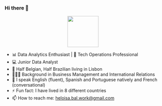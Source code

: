 ### Hi there 👋

<div id="header" align="center">
  <img src="https://media.giphy.com/media/Jz7eUZut4DSl04bz2q/giphy.gif" width="100"/>
</div>

- 📊 Data Analytics Enthusiast | 🚀 Tech Operations Professional
- 💻 Junior Data Analyst
- 📍 Half Belgian, Half Brazilian living in Lisbon
- 👨🏼‍🎓 Background in Business Management and International Relations
- 💬 I speak English (fluent), Spanish and Portuguese natively and French (conversational)
- ⚡ Fun fact: I have lived in 8 different countries
- 📫 How to reach me: heloisa.bal.work@gmail.com

